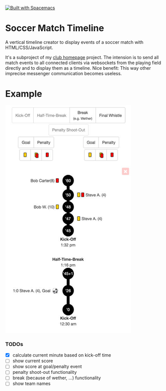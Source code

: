 [![Built with Spacemacs](https://cdn.rawgit.com/syl20bnr/spacemacs/442d025779da2f62fc86c2082703697714db6514/assets/spacemacs-badge.svg)](http://github.com/syl20bnr/spacemacs)

# Soccer Match Timeline

A vertical timeline creator to display events of a soccer match with HTML/CSS/JavaScript. 

It's a subproject of my [club homepage](https://github.com/the-guitarman/club_homepage) project. The intension is to send all match events to all connected clients via websockets from the playing field directly and to display them as a timeline. Nice benefit: This way other imprecise messenger communication becomes useless.

# Example

![Timeline](readme/image_01.jpg)

### TODOs

- [x] calculate current minute based on kick-off time
- [ ] show current score
- [ ] show score at goal/penalty event
- [ ] penalty shoot-out functionality
- [ ] break (because of wether, ...) functionality
- [ ] show team names